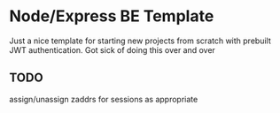 # Node/Express BE Template

Just a nice template for starting new projects from scratch with prebuilt JWT authentication. Got sick of doing this over and over

## TODO

assign/unassign zaddrs for sessions as appropriate
